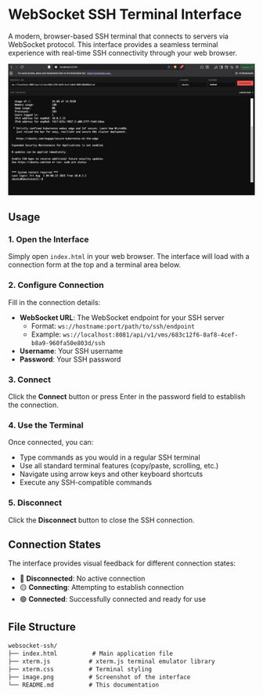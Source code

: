 # WebSocket SSH Terminal Interface

A modern, browser-based SSH terminal that connects to servers via WebSocket protocol. This interface provides a seamless terminal experience with real-time SSH connectivity through your web browser.

![WebSocket SSH Terminal Interface](image.png)

## Usage

### 1. Open the Interface

Simply open `index.html` in your web browser. The interface will load with a connection form at the top and a terminal area below.

### 2. Configure Connection

Fill in the connection details:

- **WebSocket URL**: The WebSocket endpoint for your SSH server
  - Format: `ws://hostname:port/path/to/ssh/endpoint`
  - Example: `ws://localhost:8081/api/v1/vms/683c12f6-8af8-4cef-b8a9-960fa50e803d/ssh`
- **Username**: Your SSH username
- **Password**: Your SSH password

### 3. Connect

Click the **Connect** button or press Enter in the password field to establish the connection.

### 4. Use the Terminal

Once connected, you can:

- Type commands as you would in a regular SSH terminal
- Use all standard terminal features (copy/paste, scrolling, etc.)
- Navigate using arrow keys and other keyboard shortcuts
- Execute any SSH-compatible commands

### 5. Disconnect

Click the **Disconnect** button to close the SSH connection.

## Connection States

The interface provides visual feedback for different connection states:

- 🔴 **Disconnected**: No active connection
- 🟡 **Connecting**: Attempting to establish connection
- 🟢 **Connected**: Successfully connected and ready for use

## File Structure

```
websocket-ssh/
├── index.html          # Main application file
├── xterm.js           # xterm.js terminal emulator library
├── xterm.css          # Terminal styling
├── image.png          # Screenshot of the interface
└── README.md          # This documentation
```
